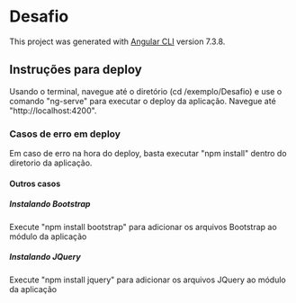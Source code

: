 # Desafio

This project was generated with [Angular CLI](https://github.com/angular/angular-cli) version 7.3.8.

## Instruções para deploy

Usando o terminal, navegue até o diretório (cd /exemplo/Desafio) e use o comando "ng-serve" para executar o deploy da aplicação. Navegue até "http://localhost:4200".

### Casos de erro em deploy

Em caso de erro na hora do deploy, basta executar "npm install" dentro do diretorio da aplicação.

#### Outros casos

##### Instalando Bootstrap

Execute "npm install bootstrap" para adicionar os arquivos Bootstrap ao módulo da aplicação

##### Instalando JQuery

Execute "npm install jquery" para adicionar os arquivos JQuery ao módulo da aplicação
